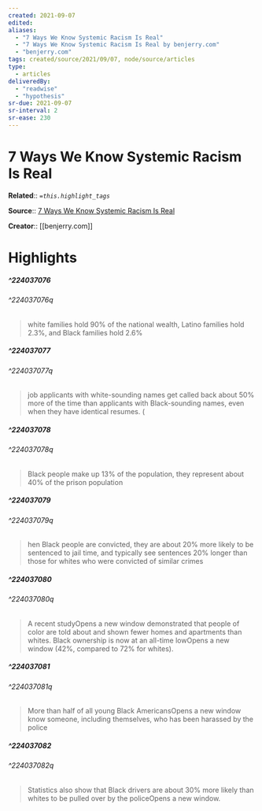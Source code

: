 ```yaml
---
created: 2021-09-07
edited:
aliases:
  - "7 Ways We Know Systemic Racism Is Real"
  - "7 Ways We Know Systemic Racism Is Real by benjerry.com"
  - "benjerry.com"
tags: created/source/2021/09/07, node/source/articles
type: 
  - articles
deliveredBy: 
  - "readwise"
  - "hypothesis"
sr-due: 2021-09-07
sr-interval: 2
sr-ease: 230
---
```

# 7 Ways We Know Systemic Racism Is Real

**Related**:: 
*`=this.highlight_tags`*

**Source**:: [7 Ways We Know Systemic Racism Is Real](https://www.benjerry.com/whats-new/2016/systemic-racism-is-real)

**Creator**:: [[benjerry.com]]

# Highlights
##### ^224037076

  


###### ^224037076q

> white families hold 90% of the national wealth, Latino families hold 2.3%, and Black families hold 2.6% 

##### ^224037077

  


###### ^224037077q

> job applicants with white-sounding names get called back about 50% more of the time than applicants with Black-sounding names, even when they have identical resumes. ( 

##### ^224037078

  


###### ^224037078q

> Black people make up 13% of the population, they represent about 40% of the prison population 

##### ^224037079

  


###### ^224037079q

> hen Black people are convicted, they are about 20% more likely to be sentenced to jail time, and typically see sentences 20% longer than those for whites who were convicted of similar crimes 

##### ^224037080

  


###### ^224037080q

> A recent studyOpens a new window demonstrated that people of color are told about and shown fewer homes and apartments than whites. Black ownership is now at an all-time lowOpens a new window (42%, compared to 72% for whites). 

##### ^224037081

  


###### ^224037081q

> More than half of all young Black AmericansOpens a new window know someone, including themselves, who has been harassed by the police 

##### ^224037082

  


###### ^224037082q

> Statistics also show that Black drivers are about 30% more likely than whites to be pulled over by the policeOpens a new window. 

